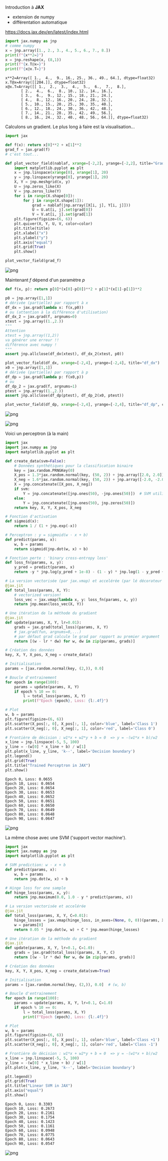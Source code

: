 Introduction à **JAX**
- extension de numpy
- différentation automatique

https://docs.jax.dev/en/latest/index.html


```python
import jax.numpy as jnp
# comme numpy
x = jnp.array([1., 2., 3., 4., 5., 6., 7., 8.])
print(f"{x**2=}")
x = jnp.reshape(x, (8,1))
print(f"{x.T@x=}")
print(f"{x@x.T=}")
```

    x**2=Array([ 1.,  4.,  9., 16., 25., 36., 49., 64.], dtype=float32)
    x.T@x=Array([[204.]], dtype=float32)
    x@x.T=Array([[ 1.,  2.,  3.,  4.,  5.,  6.,  7.,  8.],
           [ 2.,  4.,  6.,  8., 10., 12., 14., 16.],
           [ 3.,  6.,  9., 12., 15., 18., 21., 24.],
           [ 4.,  8., 12., 16., 20., 24., 28., 32.],
           [ 5., 10., 15., 20., 25., 30., 35., 40.],
           [ 6., 12., 18., 24., 30., 36., 42., 48.],
           [ 7., 14., 21., 28., 35., 42., 49., 56.],
           [ 8., 16., 24., 32., 40., 48., 56., 64.]], dtype=float32)


Calculons un gradient. Le plus long à faire est la visualisation...


```python
import jax

def f(x): return x[0]**2 + x[1]**2
grad_f = jax.grad(f)
# c'est tout...

def plot_vector_field(nablaf, xrange=[-2,2], yrange=[-2,2], title="Gradient Field", color='blue'):
    import matplotlib.pyplot as plt
    x = jnp.linspace(xrange[0], xrange[1], 20)
    y = jnp.linspace(yrange[0], yrange[1], 20)
    X, Y = jnp.meshgrid(x, y)
    U = jnp.zeros_like(X)
    V = jnp.zeros_like(Y)
    for i in range(X.shape[0]):
        for j in range(X.shape[1]):
            grad = nablaf(jnp.array([X[i, j], Y[i, j]]))
            U = U.at[i, j].set(grad[0])
            V = V.at[i, j].set(grad[1])
    plt.figure(figsize=(6, 6))
    plt.quiver(X, Y, U, V, color=color)
    plt.title(title)
    plt.xlabel("x")
    plt.ylabel("y")
    plt.axis("equal")
    plt.grid(True)
    plt.show()

plot_vector_field(grad_f)
```


    
![png](jax_files/jax_3_0.png)
    


Maintenant $f$ dépend d'un paramètre $p$




```python
def f(x, p): return p[0]*(x[0]-p[0])**2 + p[1]*(x[1]-p[1])**2

p0 = jnp.array([1,1])
# dérivée (partielle) par rapport à x
df_dx = jax.grad(lambda x: f(x,p0))
# ou (attention à la différence d'utilisation)
df_dx_2 = jax.grad(f, argnums=0)
xtest = jnp.array((1.,2.))
"""
Attention
xtest = jnp.array((1,2))
va générer une erreur !!
différence avec numpy !
"""
assert jnp.allclose(df_dx(xtest), df_dx_2(xtest, p0))

plot_vector_field(df_dx, xrange=[-2,4], yrange=[-2,4], title="df_dx")
x0 = jnp.array([1,1])
# dérivée (partielle) par rapport à p
df_dp = jax.grad(lambda p: f(x0,p))
# ou
df_dp_2 = jax.grad(f, argnums=1)
ptest = jnp.array((1.,2.))
assert jnp.allclose(df_dp(ptest), df_dp_2(x0, ptest))

plot_vector_field(df_dp, xrange=[-2,4], yrange=[-2,4], title="df_dp", color='yellow')

```


    
![png](jax_files/jax_6_0.png)
    



    
![png](jax_files/jax_6_1.png)
    


Voici un perceptron (à la main)


```python
import jax
import jax.numpy as jnp
import matplotlib.pyplot as plt

def create_data(svm=False):
    # Données synthétiques pour la classification binaire
    key = jax.random.PRNGKey(0)
    X_pos = 1.3*jax.random.normal(key, (50, 2)) + jnp.array([2.0, 2.0])
    X_neg = 1.6*jax.random.normal(key, (50, 2)) + jnp.array([-2.0, -2.0])
    X = jnp.concatenate([X_pos, X_neg])
    if svm:
        Y = jnp.concatenate([jnp.ones(50), -jnp.ones(50)])  # SVM utilise labels ±1
    else:
        Y = jnp.concatenate([jnp.ones(50), jnp.zeros(50)])
    return key, X, Y, X_pos, X_neg

# Fonction d'activation
def sigmoid(x):
    return 1 / (1 + jnp.exp(-x))

# Perceptron : y = sigmoid(w · x + b)
def predict(params, x):
    w, b = params
    return sigmoid(jnp.dot(w, x) + b)

# Fonction perte : 'binary cross-entropy loss'
def loss_fn(params, x, y):
    y_pred = predict(params, x)
    return -y * jnp.log(y_pred + 1e-8) - (1 - y) * jnp.log(1 - y_pred + 1e-8)

# La version vectorisée (par jax.vmap) et accelérée (par lé décorateur jax.jit)
@jax.jit
def total_loss(params, X, Y):
    # vectorized version!
    loss_vec = jax.vmap(lambda x, y: loss_fn(params, x, y))
    return jnp.mean(loss_vec(X, Y))

# Une itération de la méthode du gradient
@jax.jit
def update(params, X, Y, lr=0.01):
    grads = jax.grad(total_loss)(params, X, Y)
    # jax.grad(fun, argnums=0,...)
    # par défaut grad calcule le grad par rapport au premier argument
    return [(w - lr * dw) for w, dw in zip(params, grads)]

# Création des données
key, X, Y, X_pos, X_neg = create_data()

# Initialisation
params = [jax.random.normal(key, (2,)), 0.0]

# Boucle d'entrainement
for epoch in range(100):
    params = update(params, X, Y)
    if epoch % 10 == 0:
        l = total_loss(params, X, Y)
        print(f"Epoch {epoch}, Loss: {l:.4f}")

# Plot
w, b = params
plt.figure(figsize=(6, 6))
plt.scatter(X_pos[:, 0], X_pos[:, 1], color='blue', label='Class 1')
plt.scatter(X_neg[:, 0], X_neg[:, 1], color='red', label='Class 0')

# Frontière de décision : w1*x + w2*y + b = 0  => y = -(w1*x + b)/w2
x_line = jnp.linspace(-5, 5, 100)
y_line = -(w[0] * x_line + b) / w[1]
plt.plot(x_line, y_line, 'k--', label='Decision boundary')
plt.legend()
plt.grid(True)
plt.title("Trained Perceptron in JAX")
plt.show()
```

    Epoch 0, Loss: 0.0655
    Epoch 10, Loss: 0.0654
    Epoch 20, Loss: 0.0654
    Epoch 30, Loss: 0.0653
    Epoch 40, Loss: 0.0652
    Epoch 50, Loss: 0.0651
    Epoch 60, Loss: 0.0650
    Epoch 70, Loss: 0.0649
    Epoch 80, Loss: 0.0648
    Epoch 90, Loss: 0.0647



    
![png](jax_files/jax_8_1.png)
    


La même chose avec une SVM ('support vector machine').


```python
import jax
import jax.numpy as jnp
import matplotlib.pyplot as plt

# SVM prediction: w · x + b
def predict(params, x):
    w, b = params
    return jnp.dot(w, x) + b

# Hinge loss for one sample
def hinge_loss(params, x, y):
    return jnp.maximum(0.0, 1.0 - y * predict(params, x))

# La version vectorisée et accelérée
@jax.jit
def total_loss(params, X, Y, C=0.01):
    hinge_losses = jax.vmap(hinge_loss, in_axes=(None, 0, 0))(params, X, Y)
    w = params[0]
    return 0.05 * jnp.dot(w, w) + C * jnp.mean(hinge_losses)

# Une itération de la méthode du gradient
@jax.jit
def update(params, X, Y, lr=0.1, C=1.0):
    grads = jax.grad(total_loss)(params, X, Y, C)
    return [(w - lr * dw) for w, dw in zip(params, grads)]

# Création des données
key, X, Y, X_pos, X_neg = create_data(svm=True)

# Initialisation
params = [jax.random.normal(key, (2,)), 0.0]  # (w, b)

# Boucle d'entrainement
for epoch in range(100):
    params = update(params, X, Y, lr=0.1, C=1.0)
    if epoch % 10 == 0:
        l = total_loss(params, X, Y)
        print(f"Epoch {epoch}, Loss: {l:.4f}")

# Plot
w, b = params
plt.figure(figsize=(6, 6))
plt.scatter(X_pos[:, 0], X_pos[:, 1], color='blue', label='Class +1')
plt.scatter(X_neg[:, 0], X_neg[:, 1], color='red', label='Class -1')

# Frontière de décision : w1*x + w2*y + b = 0  => y = -(w1*x + b)/w2
x_line = jnp.linspace(-5, 5, 100)
y_line = -(w[0] * x_line + b) / w[1]
plt.plot(x_line, y_line, 'k--', label='Decision boundary')

plt.legend()
plt.grid(True)
plt.title("Linear SVM in JAX")
plt.axis("equal")
plt.show()
```

    Epoch 0, Loss: 0.3303
    Epoch 10, Loss: 0.2673
    Epoch 20, Loss: 0.2161
    Epoch 30, Loss: 0.1754
    Epoch 40, Loss: 0.1423
    Epoch 50, Loss: 0.1161
    Epoch 60, Loss: 0.0948
    Epoch 70, Loss: 0.0775
    Epoch 80, Loss: 0.0643
    Epoch 90, Loss: 0.0547



    
![png](jax_files/jax_10_1.png)
    



```python

```

